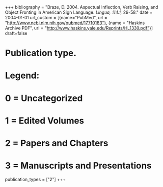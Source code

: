 +++
bibliography = "Braze, D. 2004. Aspectual Inflection, Verb Raising, and Object Fronting in American Sign Language. *Lingua, 114.1,* 29-58."
date = 2004-01-01
url_custom = [{name="PubMed", url = "http://www.ncbi.nlm.nih.gov/pubmed/17710183"}, {name = "Haskins Archive PDF", url = "http://www.haskins.yale.edu/Reprints/HL1330.pdf"}]
draft=false
# Publication type.
# Legend:
# 0 = Uncategorized
# 1 = Edited Volumes
# 2 = Papers and Chapters
# 3 = Manuscripts and Presentations
publication_types = ["2"]
+++